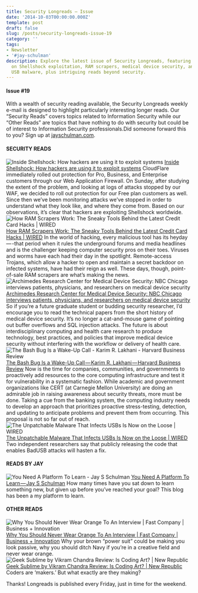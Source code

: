 ```yaml
---
title: Security Longreads — Issue
date: '2014-10-03T00:00:00.000Z'
template: post
draft: false
slug: /posts/security-longreads-issue-19
category: ''
tags:
- Newsletter
- '#jay-schulman'
description: Explore the latest issue of Security Longreads, featuring in-depth articles
  on Shellshock exploitation, RAM scrapers, medical device security, and the unpatchable
  USB malware, plus intriguing reads beyond security.
---
```

#### Issue #19

With a wealth of security reading available, the Security Longreads weekly e-mail is designed to highlight particularly interesting longer reads. Our “Security Reads” covers topics related to Information Security while our “Other Reads” are topics that have nothing to do with security but could be of interest to Information Security professionals.Did someone forward this to you? Sign up at [jayschulman.com](http://www.jayschulman.com/security-longreads/).

#### SECURITY READS
![Inside Shellshock: How hackers are using it to exploit systems](__GHOST_URL__/content/images/max/800/0-Rz5ECXGe4RtV4Nop.png)
[Inside Shellshock: How hackers are using it to exploit systems](http://blog.cloudflare.com/inside-shellshock/)
CloudFlare immediately rolled out protection for Pro, Business, and Enterprise customers through our Web Application Firewall. On Sunday, after studying the extent of the problem, and looking at logs of attacks stopped by our WAF, we decided to roll out protection for our Free plan customers as well.
Since then we’ve been monitoring attacks we’ve stopped in order to understand what they look like, and where they come from. Based on our observations, it’s clear that hackers are exploiting Shellshock worldwide.
![How RAM Scrapers Work: The Sneaky Tools Behind the Latest Credit Card Hacks | WIRED](__GHOST_URL__/content/images/max/800/0-O-G5LWGtKik3-yQq.jpg)
[How RAM Scrapers Work: The Sneaky Tools Behind the Latest Credit Card Hacks | WIRED](http://feeds.wired.com/c/35185/f/661467/s/3efc1060/sc/4/l/0L0Swired0N0C20A140C0A90Cram0Escrapers0Ehow0Ethey0Ework0C/story01.htm)
In the world of hacking, every malicious tool has its heyday — -that period when it rules the underground forums and media headlines and is the challenger keeping computer security pros on their toes. Viruses and worms have each had their day in the spotlight. Remote-access Trojans, which allow a hacker to open and maintain a secret backdoor on infected systems, have had their reign as well. These days, though, point-of-sale RAM scrapers are what’s making the news.
![Archimedes Research Center for Medical Device Security: NBC Chicago interviews patients, physicians, and researchers on medical device security](__GHOST_URL__/content/images/max/800/0-KI43FM2hYDwkdvLq.png)
[Archimedes Research Center for Medical Device Security: NBC Chicago interviews patients, physicians, and researchers on medical device security](http://blog.secure-medicine.org/2014/09/nbc-chicago-interviews-patients.html)
So if you’re a future graduate student or budding security researcher, I’d encourage you to read the technical papers from the short history of medical device security. It’s no longer a cat-and-mouse game of pointing out buffer overflows and SQL injection attacks. The future is about interdisciplinary computing and health care research to produce technology, best practices, and policies that improve medical device security without interfering with the workflow or delivery of health care.
![The Bash Bug Is a Wake-Up Call - Karim R. Lakhani - Harvard Business Review](__GHOST_URL__/content/images/max/800/0-wFo8lnloLeQwRLuG.png)
[The Bash Bug Is a Wake-Up Call — Karim R. Lakhani — Harvard Business Review](http://blogs.hbr.org/2014/09/the-bash-bug-is-a-wake-up-call/?utm_source=feedburner&amp;utm_medium=feed&amp;utm_campaign=Feed%3A+harvardbusiness+%28HBR.org%29)
Now is the time for companies, communities, and governments to proactively add resources to the core computing infrastructure and test it for vulnerability in a systematic fashion. While academic and government organizations like CERT (at Carnegie Mellon University) are doing an admirable job in raising awareness about security threats, more must be done. Taking a cue from the banking system, the computing industry needs to develop an approach that prioritizes proactive stress-testing, detection, and updating to anticipate problems and prevent them from occurring. This proposal is not so far out of reach.
![The Unpatchable Malware That Infects USBs Is Now on the Loose | WIRED](__GHOST_URL__/content/images/max/800/0-b4mMMpmqDIuryAxj.jpg)
[The Unpatchable Malware That Infects USBs Is Now on the Loose | WIRED](http://feeds.wired.com/c/35185/f/661467/s/3f0bb3be/sc/4/l/0L0Swired0N0C20A140C10A0Ccode0Epublished0Efor0Eunfixable0Eusb0Eattack0C/story01.htm)
Two independent researchers say that publicly releasing the code that enables BadUSB attacks will hasten a fix.

#### READS BY JAY
![You Need A Platform To Learn - Jay S Schulman](__GHOST_URL__/content/images/max/800/0-naQZXzSmz6hTZfVR.jpg)
[You Need A Platform To Learn — Jay S Schulman](http://www.jayschulman.com/you-need-a-platform-to-learn/)
How many times have you sat down to learn something new, but given up before you’ve reached your goal? This blog has been a my platform to learn.

#### OTHER READS
![Why You Should Never Wear Orange To An Interview | Fast Company | Business + Innovation](__GHOST_URL__/content/images/max/800/0-KpDgKyo3qi0yO1yO.jpg)
[Why You Should Never Wear Orange To An Interview | Fast Company | Business + Innovation](http://www.fastcompany.com/3036012/how-to-be-a-success-at-everything/why-you-should-never-wear-orange-to-an-interview?utm_source=nextdraft&amp;utm_medium=email)
Why your brown “power suit” could be making you look passive, why you should ditch Navy if you’re in a creative field and never wear orange.
![Geek Sublime by Vikram Chandra Review: Is Coding Art? | New Republic](__GHOST_URL__/content/images/max/800/0-AtDeBO8Nk99Vm266.jpg)
[Geek Sublime by Vikram Chandra Review: Is Coding Art? | New Republic](http://www.newrepublic.com/article/119215/geek-sublime-vikram-chandra-review-coding-art?utm_source=digg&amp;utm_medium=email)
Coders are ‘makers.’ But what exactly are they making?

Thanks! Longreads is published every Friday, just in time for the weekend.